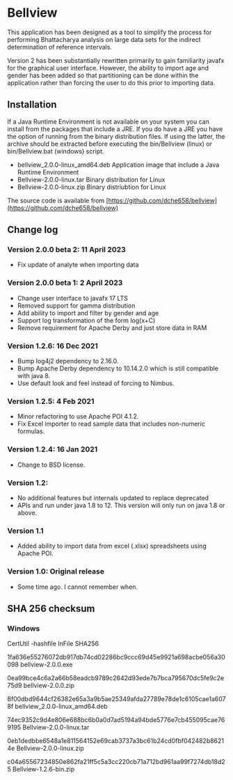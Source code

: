 # Bellview

This application has been designed as a tool to simplify the process for 
performing Bhattacharya analysis on large data sets for the indirect
determination of reference intervals.

Version 2 has been substantially rewritten primarily to gain familiarity 
javafx for the graphical user interface. However, the ability to import
age and gender has been added so that partitioning can be done within
the application rather than forcing the user to do this prior to importing
data.

## Installation

If a Java Runtime Environment is not available on your system you can install from the packages that include a JRE. If you do have a JRE you have the option of running from the binary distribution files. If using the latter, the archive should be extracted before executing the bin/Bellview (linux) or bin/Bellview.bat (windows) script. 

- bellview_2.0.0-linux_amd64.deb Application image that include a Java Runtime Environment
- Bellview-2.0.0-linux.tar Binary distribution for Linux
- Bellview-2.0.0-linux.zip Binary distriubtion for Linux

The source code is available from
[https://github.com/dche658/bellview](https://github.com/dche658/bellview)


## Change log

### Version 2.0.0 beta 2: 11 April 2023

- Fix update of analyte when importing data

### Version 2.0.0 beta 1: 2 April 2023

- Change user interface to javafx 17 LTS
- Removed support for gamma distribution
- Add ability to import and filter by gender and age
- Support log transformation of the form log(x+C)
- Remove requirement for Apache Derby and just store data in RAM

### Version 1.2.6: 16 Dec 2021

- Bump log4j2 dependency to 2.16.0. 
- Bump Apache Derby dependency to 10.14.2.0 which is still compatible with java 8. 
- Use default look and feel instead of forcing to Nimbus.

### Version 1.2.5: 4 Feb 2021

- Minor refactoring to use Apache POI 4.1.2. 
- Fix Excel importer to read sample data that includes non-numeric formulas. 

### Version 1.2.4: 16 Jan 2021

- Change to BSD license.

### Version 1.2: 

- No additional features but internals updated to replace deprecated
- APIs and run under java 1.8 to 12. This version will only run on java 1.8 or above.

### Version 1.1

- Added ability to import data from excel (.xlsx) spreadsheets using Apache POI.

### Version 1.0: Original release

- Some time ago. I cannot remember when.

## SHA 256 checksum

### Windows

CertUtil -hashfile InFile SHA256

1fa636e55276072db917db74cd02286bc9ccc69d45e9921a698acbe056a30098  bellview-2.0.0.exe

0ea99bce4c6a2a66b58eadcb9789c2642d93ede7b7bca795670dc5fe9c2e75d9  bellview-2.0.0.zip

8f00dbd9644cf26382e65a3a9b5ae25349afda27789e78de1c6105cae1a6078f  bellview_2.0.0-linux_amd64.deb

74ec9352c9d4e806e688bc6b0a0d7ad5194a94bde5776e7cb455095cae769195  Bellview-2.0.0-linux.tar

0eb1dedbbe6548a1e811564152e69cab3737a3bc61b24cd0fbf042482b86214e  Bellview-2.0.0-linux.zip


c04a65567234850e862fa21ff5c5a3cc220cb71a712bd961aa99f7274db18d25 Bellview-1.2.6-bin.zip

